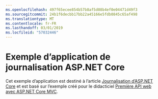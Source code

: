 ```yaml
---
ms.openlocfilehash: 497f65ecee854b57b8af5d08b4ef0e04471d49f3
ms.sourcegitcommit: 24b1f6decbb17bb22a45166e5fdb0845c65af498
ms.translationtype: MT
ms.contentlocale: fr-FR
ms.lasthandoff: 03/01/2019
ms.locfileid: "57032446"
---
```

# <a name="aspnet-core-logging-sample-application"></a>Exemple d’application de journalisation ASP.NET Core

Cet exemple d’application est destiné à l’article [Journalisation d’ASP.NET Core](https://docs.microsoft.com/aspnet/core/fundamentals/logging/index) et est basé sur l’exemple créé pour le didacticiel [Première API web avec ASP.NET Core MVC](https://docs.microsoft.com/aspnet/core/tutorials/first-web-api).
